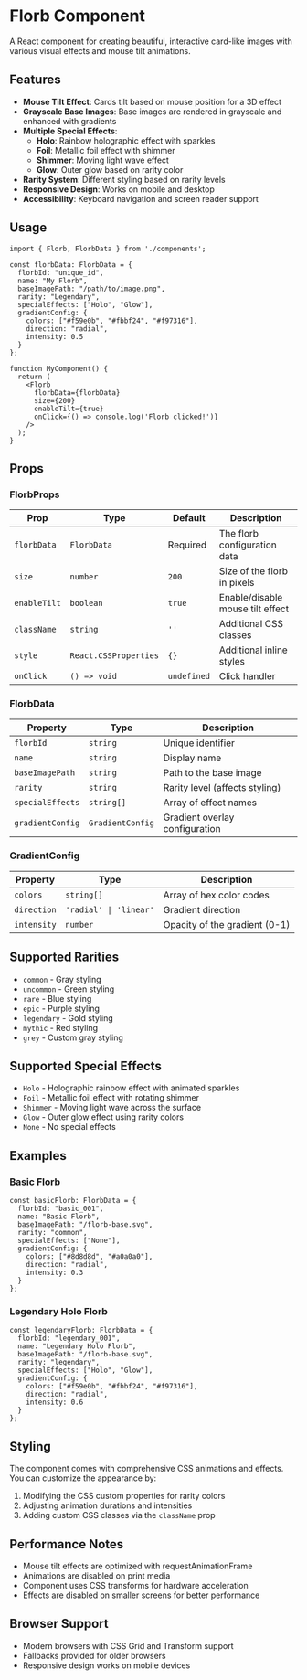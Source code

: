 # Florb Component

A React component for creating beautiful, interactive card-like images with various visual effects and mouse tilt animations.

## Features

- **Mouse Tilt Effect**: Cards tilt based on mouse position for a 3D effect
- **Grayscale Base Images**: Base images are rendered in grayscale and enhanced with gradients
- **Multiple Special Effects**:
  - **Holo**: Rainbow holographic effect with sparkles
  - **Foil**: Metallic foil effect with shimmer
  - **Shimmer**: Moving light wave effect
  - **Glow**: Outer glow based on rarity color
- **Rarity System**: Different styling based on rarity levels
- **Responsive Design**: Works on mobile and desktop
- **Accessibility**: Keyboard navigation and screen reader support

## Usage

```tsx
import { Florb, FlorbData } from './components';

const florbData: FlorbData = {
  florbId: "unique_id",
  name: "My Florb",
  baseImagePath: "/path/to/image.png",
  rarity: "Legendary",
  specialEffects: ["Holo", "Glow"],
  gradientConfig: {
    colors: ["#f59e0b", "#fbbf24", "#f97316"],
    direction: "radial",
    intensity: 0.5
  }
};

function MyComponent() {
  return (
    <Florb
      florbData={florbData}
      size={200}
      enableTilt={true}
      onClick={() => console.log('Florb clicked!')}
    />
  );
}
```

## Props

### FlorbProps

| Prop | Type | Default | Description |
|------|------|---------|-------------|
| `florbData` | `FlorbData` | Required | The florb configuration data |
| `size` | `number` | `200` | Size of the florb in pixels |
| `enableTilt` | `boolean` | `true` | Enable/disable mouse tilt effect |
| `className` | `string` | `''` | Additional CSS classes |
| `style` | `React.CSSProperties` | `{}` | Additional inline styles |
| `onClick` | `() => void` | `undefined` | Click handler |

### FlorbData

| Property | Type | Description |
|----------|------|-------------|
| `florbId` | `string` | Unique identifier |
| `name` | `string` | Display name |
| `baseImagePath` | `string` | Path to the base image |
| `rarity` | `string` | Rarity level (affects styling) |
| `specialEffects` | `string[]` | Array of effect names |
| `gradientConfig` | `GradientConfig` | Gradient overlay configuration |

### GradientConfig

| Property | Type | Description |
|----------|------|-------------|
| `colors` | `string[]` | Array of hex color codes |
| `direction` | `'radial' \| 'linear'` | Gradient direction |
| `intensity` | `number` | Opacity of the gradient (0-1) |

## Supported Rarities

- `common` - Gray styling
- `uncommon` - Green styling  
- `rare` - Blue styling
- `epic` - Purple styling
- `legendary` - Gold styling
- `mythic` - Red styling
- `grey` - Custom gray styling

## Supported Special Effects

- `Holo` - Holographic rainbow effect with animated sparkles
- `Foil` - Metallic foil effect with rotating shimmer
- `Shimmer` - Moving light wave across the surface
- `Glow` - Outer glow effect using rarity colors
- `None` - No special effects

## Examples

### Basic Florb
```tsx
const basicFlorb: FlorbData = {
  florbId: "basic_001",
  name: "Basic Florb",
  baseImagePath: "/florb-base.svg",
  rarity: "common",
  specialEffects: ["None"],
  gradientConfig: {
    colors: ["#8d8d8d", "#a0a0a0"],
    direction: "radial",
    intensity: 0.3
  }
};
```

### Legendary Holo Florb
```tsx
const legendaryFlorb: FlorbData = {
  florbId: "legendary_001",
  name: "Legendary Holo Florb",
  baseImagePath: "/florb-base.svg", 
  rarity: "legendary",
  specialEffects: ["Holo", "Glow"],
  gradientConfig: {
    colors: ["#f59e0b", "#fbbf24", "#f97316"],
    direction: "radial",
    intensity: 0.6
  }
};
```

## Styling

The component comes with comprehensive CSS animations and effects. You can customize the appearance by:

1. Modifying the CSS custom properties for rarity colors
2. Adjusting animation durations and intensities
3. Adding custom CSS classes via the `className` prop

## Performance Notes

- Mouse tilt effects are optimized with requestAnimationFrame
- Animations are disabled on print media
- Component uses CSS transforms for hardware acceleration
- Effects are disabled on smaller screens for better performance

## Browser Support

- Modern browsers with CSS Grid and Transform support
- Fallbacks provided for older browsers
- Responsive design works on mobile devices
